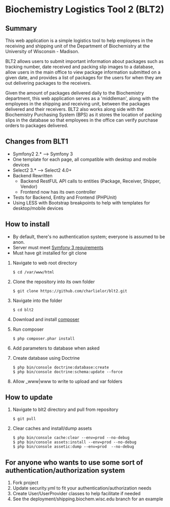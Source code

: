 Biochemistry Logistics Tool 2 (BLT2)
====================================

## Summary
This web application is a simple logistics tool to help employees in the receiving and shipping unit of the Department of Biochemistry at the University of Wisconsin - Madison.

BLT2 allows users to submit important information about packages such as tracking number, date received and packing slip images to a database, allow users in the main office to view package information submitted on a given date, and provides a list of packages for the users for when they are out delivering packages to the receivers.

Given the amount of packages delivered daily to the Biochemistry department, this web application serves as a 'middleman', along with the employees in the shipping and receiving unit, between the packages delivered and their receivers. BLT2 also works along side with the Biochemistry Purchasing System (BPS) as it stores the location of packing slips in the database so that employees in the office can verify purchase orders to packages delivered.

## Changes from BLT1
* Symfony2 2.* --> Symfony 3
* One template for each page, all compatible with desktop and mobile devices
* Select2 3.* --> Select2 4.0+
* Backend Rewritten
    * Backend RestFUL API calls to entities (Package, Receiver, Shipper, Vendor)
    * Frontend now has its own controller
* Tests for Backend, Entity and Frontend (PHPUnit)
* Using LESS with Bootstrap breakpoints to help with templates for desktop/mobile devices

## How to install
* By default, there's no authentication system; everyone is assumed to be anon.
* Server must meet [Symfony 3 requirements](http://symfony.com/doc/current/reference/requirements.html)
* Must have git installed for git clone

1. Navigate to web root directory

    ```
    $ cd /var/www/html
    ```
2. Clone the repository into its own folder

    ```
    $ git clone https://github.com/charlielor/blt2.git
    ```
3. Navigate into the folder

    ```
    $ cd blt2
    ```
4. Download and install [composer](https://getcomposer.org/download/)
5. Run composer

    ```
    $ php composer.phar install
    ```
6. Add parameters to database when asked
7. Create database using Doctrine

    ```
    $ php bin/console doctrine:database:create
    $ php bin/console doctrine:schema:update --force
    ```
8. Allow _www|www to write to upload and var folders

## How to update
1. Navigate to blt2 directory and pull from repository

    ```
    $ git pull
    ```
2. Clear caches and install/dump assets

    ```
    $ php bin/console cache:clear --env=prod --no-debug
    $ php bin/console assets:install --env=prod --no-debug
    $ php bin/console assetic:dump --env=prod  --no-debug
    ```

## For anyone who wants to use some sort of authentication/authorization system
1. Fork project
2. Update security.yml to fit your authentication/authorization needs
3. Create User/UserProvider classes to help facilitate if needed
4. See the deployment/shipping.biochem.wisc.edu branch for an example